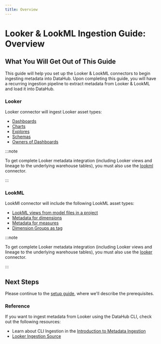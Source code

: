 ```yaml
---
title: Overview
---
```


# Looker & LookML Ingestion Guide: Overview

## What You Will Get Out of This Guide

This guide will help you set up the Looker & LookML connectors to begin ingesting metadata into DataHub.
Upon completing this guide, you will have a recurring ingestion pipeline to extract metadata from Looker & LookML and load it into DataHub.

### Looker

Looker connector will ingest Looker asset types:

- [Dashboards](https://cloud.google.com/looker/docs/dashboards)
- [Charts](https://cloud.google.com/looker/docs/creating-visualizations)
- [Explores](https://cloud.google.com/looker/docs/reference/param-explore-explore)
- [Schemas](https://developers.looker.com/api/explorer/4.0/methods/Metadata/connection_schemas)
- [Owners of Dashboards](https://cloud.google.com/looker/docs/creating-user-defined-dashboards)

:::note

To get complete Looker metadata integration (including Looker views and lineage to the underlying warehouse tables), you must also use the [lookml](https://docs.datahub.com/docs/generated/ingestion/sources/looker#module-lookml) connector.

:::

### LookML

LookMl connector will include the following LookML asset types:

- [LookML views from model files in a project](https://cloud.google.com/looker/docs/reference/param-view-view)
- [Metadata for dimensions](https://cloud.google.com/looker/docs/reference/param-field-dimension)
- [Metadata for measures](https://cloud.google.com/looker/docs/reference/param-measure-types)
- [Dimension Groups as tag](https://cloud.google.com/looker/docs/reference/param-field-dimension-group)

:::note

To get complete Looker metadata integration (including Looker views and lineage to the underlying warehouse tables), you must also use the [looker](https://docs.datahub.com/docs/generated/ingestion/sources/looker#module-looker) connector.

:::

## Next Steps

Please continue to the [setup guide](setup.md), where we'll describe the prerequisites.

### Reference

If you want to ingest metadata from Looker using the DataHub CLI, check out the following resources:

- Learn about CLI Ingestion in the [Introduction to Metadata Ingestion](../../../metadata-ingestion/README.md)
- [Looker Ingestion Source](https://docs.datahub.com/docs/generated/ingestion/sources/Looker)
